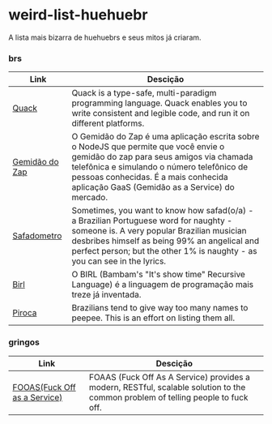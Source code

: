 # weird-list-huehuebr
A lista mais bizarra de huehuebrs e seus mitos já criaram.

### brs

Link | Descição
---- | ----
[Quack](https://github.com/quack/quack) | Quack is a type-safe, multi-paradigm programming language. Quack enables you to write consistent and legible code, and run it on different platforms.
[Gemidão do Zap](https://github.com/haskellcamargo/gemidao-do-zap) | O Gemidão do Zap é uma aplicação escrita sobre o NodeJS que permite que você envie o gemidão do zap para seus amigos via chamada telefônica e simulando o número telefônico de pessoas conhecidas. É a mais conhecida aplicação GaaS (Gemidão as a Service) do mercado.
[Safadometro](https://github.com/ythecombinator/safadometro) | Sometimes, you want to know how safad(o/a) - a Brazilian Portuguese word for naughty - someone is. A very popular Brazilian musician desbribes himself as being 99% an angelical and perfect person; but the other 1% is naughty - as you can see in the lyrics.
[Birl](https://birl-language.github.io/) | O BIRL (Bambam's "It's show time" Recursive Language) é a linguagem de programação mais treze já inventada.
[Piroca](https://github.com/LulzAugusto/piroca) | Brazilians tend to give way too many names to peepee. This is an effort on listing them all.

### gringos

Link | Descição
---- | ----
[FOOAS(Fuck Off as a Service)](https://www.foaas.com/) | FOAAS (Fuck Off As A Service) provides a modern, RESTful, scalable solution to the common problem of telling people to fuck off.

